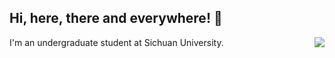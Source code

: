 ## Hi, here, there and everywhere! 👋
<img align="right" src="https://github-readme-stats.vercel.app/api?username=walawalagoose&show_icons=true&icon_color=CE1D2D&text_color=718096&bg_color=ffffff&hide_title=true" />
I'm an undergraduate student at Sichuan University.

<!--
- 🔭 I’m currently working on data mining, recommendation system, multi-view learning, and anomaly detection.
- 🌱 I’m currently learning ...
- 👯 I’m looking to collaborate on ...
- 🤔 I’m looking for help with ...
- 💬 Ask me about ...
- 📫 How to reach me: ...
- 😄 Pronouns: ...
- ⚡ Fun fact: ...




### 你好，世界 👋

- :orange_book: Focusing on Swift & iOS
- :hammer: Creator of applications and frameworks
- :ram: Founder the ObjCCN
- :meat_on_bone: Meat lover
-->
